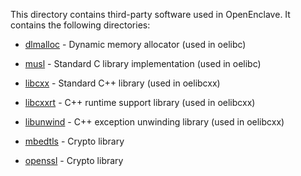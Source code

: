 
This directory contains third-party software used in OpenEnclave. It contains
the following directories:

- [dlmalloc](dlmalloc) - Dynamic memory allocator (used in oelibc)

- [musl](musl) - Standard C library implementation (used in oelibc)

- [libcxx](libcxx) - Standard C++ library (used in oelibcxx)

- [libcxxrt](libcxxrt) - C++ runtime support library (used in oelibcxx)

- [libunwind](libunwind) - C++ exception unwinding library (used in oelibcxx)

- [mbedtls](mbedtls) - Crypto library

- [openssl](openssl) - Crypto library

